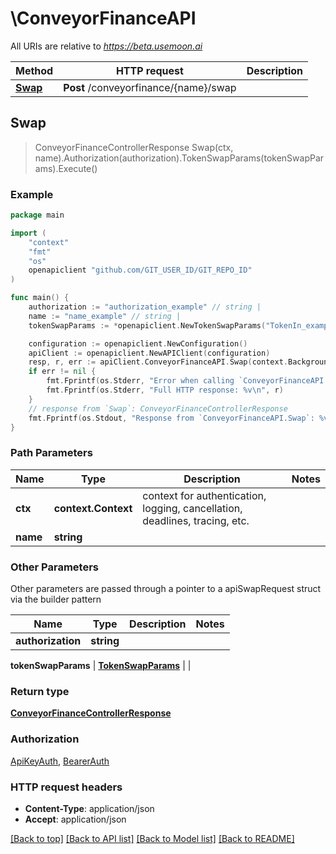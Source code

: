 # \ConveyorFinanceAPI

All URIs are relative to _https://beta.usemoon.ai_

| Method                                 | HTTP request                          | Description |
| -------------------------------------- | ------------------------------------- | ----------- |
| [**Swap**](conveyorfinanceapi.md#Swap) | **Post** /conveyorfinance/{name}/swap |             |

## Swap

> ConveyorFinanceControllerResponse Swap(ctx, name).Authorization(authorization).TokenSwapParams(tokenSwapParams).Execute()

### Example

```go
package main

import (
	"context"
	"fmt"
	"os"
	openapiclient "github.com/GIT_USER_ID/GIT_REPO_ID"
)

func main() {
	authorization := "authorization_example" // string | 
	name := "name_example" // string | 
	tokenSwapParams := *openapiclient.NewTokenSwapParams("TokenIn_example", "TokenOut_example", float64(123), float64(123), "AmountIn_example", "Slippage_example", "Recipient_example", "Referrer_example") // TokenSwapParams | 

	configuration := openapiclient.NewConfiguration()
	apiClient := openapiclient.NewAPIClient(configuration)
	resp, r, err := apiClient.ConveyorFinanceAPI.Swap(context.Background(), name).Authorization(authorization).TokenSwapParams(tokenSwapParams).Execute()
	if err != nil {
		fmt.Fprintf(os.Stderr, "Error when calling `ConveyorFinanceAPI.Swap``: %v\n", err)
		fmt.Fprintf(os.Stderr, "Full HTTP response: %v\n", r)
	}
	// response from `Swap`: ConveyorFinanceControllerResponse
	fmt.Fprintf(os.Stdout, "Response from `ConveyorFinanceAPI.Swap`: %v\n", resp)
}
```

### Path Parameters

| Name     | Type                | Description                                                                 | Notes |
| -------- | ------------------- | --------------------------------------------------------------------------- | ----- |
| **ctx**  | **context.Context** | context for authentication, logging, cancellation, deadlines, tracing, etc. |       |
| **name** | **string**          |                                                                             |       |

### Other Parameters

Other parameters are passed through a pointer to a apiSwapRequest struct via the builder pattern

| Name              | Type       | Description | Notes |
| ----------------- | ---------- | ----------- | ----- |
| **authorization** | **string** |             |       |

**tokenSwapParams** | [**TokenSwapParams**](tokenswapparams.md) | |

### Return type

[**ConveyorFinanceControllerResponse**](conveyorfinancecontrollerresponse.md)

### Authorization

[ApiKeyAuth](./#ApiKeyAuth), [BearerAuth](./#BearerAuth)

### HTTP request headers

* **Content-Type**: application/json
* **Accept**: application/json

[\[Back to top\]](conveyorfinanceapi.md) [\[Back to API list\]](./#documentation-for-api-endpoints) [\[Back to Model list\]](./#documentation-for-models) [\[Back to README\]](./)
